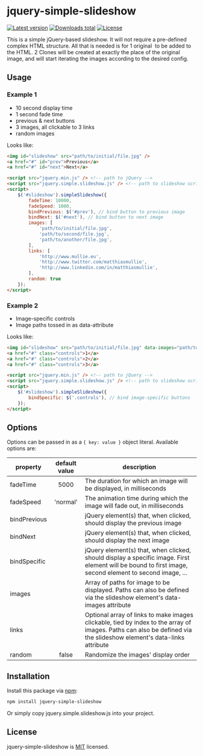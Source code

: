 # jquery-simple-slideshow

[![Latest version](https://img.shields.io/npm/dt/jquery-simple-slideshow.svg)](https://www.npmjs.com/package/jquery-simple-slideshow)
[![Downloads total](https://img.shields.io/npm/v/jquery-simple-slideshow.svg)](https://www.npmjs.com/package/jquery-simple-slideshow)
[![License](https://img.shields.io/npm/l/jquery-simple-slideshow.svg)](https://github.com/matthiasmullie/jquery-simple-slideshow/blob/master/LICENSE)

This is a simple jQuery-based slideshow. It will not require a pre-defined complex HTML structure.
All that is needed is for 1 original <img> to be added to the HTML. 2 Clones will be created at exactly the place of the original image, and will start iterating the images according to the desired config.


## Usage

### Example 1

* 10 second display time
* 1 second fade time
* previous & next buttons
* 3 images, all clickable to 3 links
* random images

Looks like:

```html
<img id="slideshow" src="path/to/initial/file.jpg" />
<a href="#" id="prev">Previous</a>
<a href="#" id="next">Next</a>

<script src="jquery.min.js" /> <!-- path to jQuery -->
<script src="jquery.simple.slideshow.js" /> <!-- path to slideshow script -->
<script>
	$('#slideshow').simpleSlideshow({
		fadeTime: 10000,
		fadeSpeed: 1000,
		bindPrevious: $('#prev'), // bind button to previous image
		bindNext: $('#next'), // bind button to next image
		images: [
			'path/to/initial/file.jpg',
			'path/to/second/file.jpg',
			'path/to/another/file.jpg',
		],
		links: [
			'http://www.mullie.eu',
			'http://www.twitter.com/matthiasmullie',
			'http://www.linkedin.com/in/matthiasmullie',
		],
		random: true
	});
</script>
```

### Example 2

* Image-specific controls
* Image paths tossed in as data-attribute

Looks like:

```html
<img id="slideshow" src="path/to/initial/file.jpg" data-images="path/to/initial/file.jpg,path/to/second/file.jpg,path/to/another/file.jpg" />
<a href="#" class="controls">1</a>
<a href="#" class="controls">2</a>
<a href="#" class="controls">3</a>

<script src="jquery.min.js" /> <!-- path to jQuery -->
<script src="jquery.simple.slideshow.js" /> <!-- path to slideshow script -->
<script>
	$('#slideshow').simpleSlideshow({
		bindSpecific: $('.controls'), // bind image-specific buttons
	});
</script>
```


## Options

Options can be passed in as a `{ key: value }` object literal. Available options are:

| property     | default value | description                                                                                                                                                        |
|--------------|:-------------:|--------------------------------------------------------------------------------------------------------------------------------------------------------------------|
| fadeTime     | 5000          | The duration for which an image will be displayed, in milliseconds                                                                                                 |
| fadeSpeed    | 'normal'      | The animation time during which the image will fade out, in milliseconds                                                                                           |
| bindPrevious |               | jQuery element(s) that, when clicked, should display the previous image                                                                                            |
| bindNext     |               | jQuery element(s) that, when clicked, should display the next image                                                                                                |
| bindSpecific |               | jQuery element(s) that, when clicked, should display a specific image. First element will be bound to first image, second element to second image, ...             |
| images       |               | Array of paths for image to be displayed. Paths can also be defined via the slideshow element's data-images attribute                                              |
| links        |               | Optional array of links to make images clickable, tied by index to the array of images. Paths can also be defined via the slideshow element's data-links attribute |
| random       | false         | Randomize the images' display order                                                                                                                                |


## Installation

Install this package via [npm](https://www.npmjs.org/):

```sh
npm install jquery-simple-slideshow
```

Or simply copy jquery.simple.slideshow.js into your project.


## License
jquery-simple-slideshow is [MIT](http://opensource.org/licenses/MIT) licensed.
